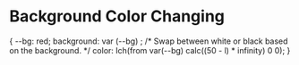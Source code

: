# Background Color Changing


 {
--bg: red;
background: var (--bg) ;
/* Swap between white or black based on the background. */ color: Ich(from var(--bg) calc((50 - l) * infinity) 0 0);
}